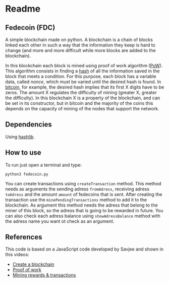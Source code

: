 # Readme

## Fedecoin (FDC)
A simple blockchain made on python.
A blockchain is a chain of blocks linked each other in such a way that the information they keep is hard to change (and more and more difficult while more blocks are added to the blockchain).

In this blockchain each block is mined using proof of work algorithm ([PoW](https://en.wikipedia.org/wiki/Proof-of-work_system)).
This algorithm consists in finding a [hash](https://en.wikipedia.org/wiki/Hash_function) of all the information saved in the block that meets a condition.
For this purpose, each block has a variable data, called *nonce*, which must be varied until the desired hash is found.
In [bitcoin](https://bitcoin.org/en/), for example, the desired hash implies that its first X digits have to be zeros.
The amount X regulates the difficulty of mining (greater X, greater the difficulty).
In this blockchain X is a property of the blockchain, and can be set in its constructor, but in bitcoin and the majority of the coins this depends on the capacity of mining of the nodes that support the network.

## Dependencies
Using [hashlib](https://docs.python.org/2/library/hashlib.html).

## How to use
To run just open a terminal and type:
```[bash]
python3 fedecoin.py
```
You can create transactions using `createTransaction` method.
This method needs as arguments the sending adress `fromAdress`, receiving adress `toAdress` and the amount `amount` of fedecoins that is sent.
After creating the transaction use the `minePendingTransactions` method to add it to the blockchain.
As argument this method needs the adress that belong to the miner of this block, so the adress that is going to be rewarded in future.
You can also check each adress balance using `showAdressBalance` method with the adress name you want ot check as an argument.

## References
This code is based on a JavaScript code developed by Savjee and shown in this videos:
* [Create a blockchain](https://www.youtube.com/watch?v=zVqczFZr124&t=0s&index=10&list=LLKE6wJ3t9BhLjx_P7Z0B3gA)
* [Proof of work](https://www.youtube.com/watch?v=HneatE69814)
* [Mining rewards & transactions](https://www.youtube.com/watch?v=fRV6cGXVQ4I)